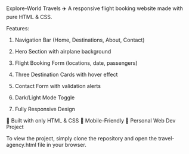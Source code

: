 Explore-World Travels ✈️
A responsive flight booking website made with pure HTML & CSS.

Features:
1. Navigation Bar (Home, Destinations, About, Contact)

2. Hero Section with airplane background

3. Flight Booking Form (locations, date, passengers)

4. Three Destination Cards with hover effect

5. Contact Form with validation alerts

6. Dark/Light Mode Toggle

7. Fully Responsive Design

🔧 Built with only HTML & CSS
📱 Mobile-Friendly
🚀 Personal Web Dev Project

To view the project, simply clone the repository and open the travel-agency.html file in your browser.


